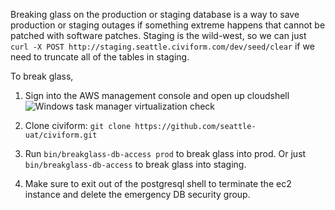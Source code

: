 Breaking glass on the production or staging database is a way to save production or staging outages if something extreme happens that cannot be patched with software patches. Staging is the wild-west, so we can just `curl -X POST http://staging.seattle.civiform.com/dev/seed/clear` if we need to truncate all of the tables in staging.

To break glass, 

1. Sign into the AWS management console and open up cloudshell
![Windows task manager virtualization check](https://drive.google.com/uc?id=1I7pWoud4cm-oB7KBZGsuxtcMTv_dkWLe)

2. Clone civiform: `git clone https://github.com/seattle-uat/civiform.git`

3. Run `bin/breakglass-db-access prod` to break glass into prod. Or just `bin/breakglass-db-access` to break glass into staging.

4. Make sure to exit out of the postgresql shell to terminate the ec2 instance and delete the emergency DB security group.